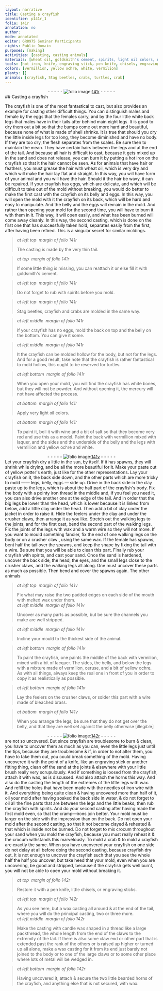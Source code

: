 ```yaml
---
layout: narrative
title: Casting a crayfish
identifier: p141r_1
folio: 141r
annotation: no
author:
mode: annotated
editor: GR8975 Seminar Participants
rights: Public Domain
purposes: [making]
activities: [casting, casting animals]
materials: [wheat oil, goldsmith's cement, spirits, light oil colors, wine, salt, laquer, potter's earth, clay, iron thread, jacket, wax, wire, sand, lacquer, ceruse, iron wire, oil, crocum, candle wax]
tools: [hot iron, knife, engraving stick, pen knife, chisels, engraving sticks]
colors: [vermillion, yellow ochre, white, vermilion]
plants: []
animals: [crayfish, Stag beetles, crabs, turtles, crab]
---
```


 <div class="folio" align="center">- - - - - <a href="http://gallica.bnf.fr/ark:/12148/btv1b10500001g/f287.image" target="_blank"><img src="https://cu-mkp.github.io/GR8975-edition/assets/photo-icon.png" alt="folio image: " style="display:inline-block; margin-bottom:-3px;"/>141r</a> - - - - - </div> 
## Casting a crayfish

  <span class="activity"></span> <span class="activity"></span> 
 The <span class="animal">crayfish</span> is one of the most fantastical to cast, but also provides an example for casting other difficult things. You can distinguish males and female by the eggs that the females carry, and by the four little white back legs that males have in their tails after behind main eight legs. It is good to dry them out a bit so that the bumps come out more hard and beautiful, because none of what is made of shell shrinks. It is true that should you dry the little inside legs for too long, they become diminished and have no body. If they are too dry, the flesh separates from the scales. Be sure then to maintain the mean. They have certain hairs between the legs and at the end of the tail. And because all hair is difficult to cast, because it gets mixed up in the sand and does not release, you can burn it by putting a <span class="tool">hot iron</span> on the <span class="animal">crayfish</span> so that it the hair cannot be seen. As for animals that have hair or feathers, you must grease the hair with <span class="material">wheat oil</span>, which is very dry and which will make the hair lay flat and straight. In this way, you will have form of your animal and you will have the hair. Should it the hair be wavy, it can be repaired. If your crayfish has eggs, which are delicate, and which will be difficult to take out of the mold without breaking, you would do better to make the first cast with the crayfish on its belly and eggs. In this way, you will open the mold with it the <span class="animal">crayfish</span> on its back, which will be hard and easy to manipulate. And the belly and the eggs will remain in the mold. And rather than opening your mold for the second time, you will have to burn it with them in it. This way, it will open easily, and what has been burned will come away cleanly. In this way, the second casting, which is done on the first one that has successfully taken hold, separates easily from the first, after having been refired. This is a singular secret for similar moldings. 
 
> *at left top  margin of folio 141r*
> 
>  The casting is made by the very thin tail. 
 
> *at top  margin of folio 141r*
> 
>  If some little thing is missing, you can reattach it or else fill it with <span class="material">goldsmith's cement</span>. 
 
> *at left top  margin of folio 141r*
> 
>  Do not forget to rub with <span class="material">spirits</span> before you mold. 
 
> *at left top  margin of folio 141r*
> 
>   <span class="animal">Stag beetles</span>, <span class="animal">crayfish</span> and <span class="animal">crabs</span> are molded in the same way.  
 
> *at left middle  margin of folio 141r*
> 
>  If your <span class="animal">crayfish</span> has no eggs, mold the back on top and the belly on the bottom. You can give it some. 
 
> *at left middle  margin of folio 141r*
> 
>  It the <span class="animal">crayfish</span> can be molded hollow for the body, but not for the legs. And for a good result, take note that the <span class="animal">crayfish</span> is rather fantastical to mold hollow, this ought to be reserved for <span class="animal">turtles</span>. 
 
> *at left bottom  margin of folio 141r*
> 
>  When you open your mold, you will find the <span class="animal">crayfish</span> has white bones, but they will not be powder. And without opening it, the mercury will not have affected the process. 
 
> *at bottom  margin of folio 141r*
> 
>  Apply very <span class="material">light oil colors</span>. 
 
> *at bottom  margin of folio 141r*
> 
>  To paint it, boil it with <span class="material">wine</span> and a bit of <span class="material">salt</span> so that they become very red and use this as a model. Paint the back with <span class="color">vermillion</span> mixed with <span class="material">laquer</span>, and the sides and the underside of the belly and the legs with <span class="color">vermillion</span> and <span class="color">yellow ochre</span> and <span class="color">white</span>. 
 <div class="folio" align="center">- - - - - <a href="http://gallica.bnf.fr/ark:/12148/btv1b10500001g/f288.image" target="_blank"><img src="https://cu-mkp.github.io/GR8975-edition/assets/photo-icon.png" alt="folio image: " style="display:inline-block; margin-bottom:-3px;"/>141v</a> - - - - - </div> 
 Let your crayfish dry a little in the sun, by itself. If it has spawns, they will shrink while drying, and be all the more beautiful for it. Make your paste out of yellow <span class="material">potter's earth</span>, just like for the other representations. Lay your <span class="animal">crayfish</span> on it, the back side down, and the other parts which are more tricky to mold —— legs, belly, eggs — side up. Drive in the back side in the <span class="material">clay</span> paste up to the legs, which is about the half part of the crayfish's body. Fix the body with a pointy <span class="material">iron thread</span> in the middle and, if you feel you need it, you can also drive another one at the edge of the tail. And in order that the big legs be lower than the head, which is lower because it is linked from below, add a little <span class="material">clay</span> under the head. Then add a bit of <span class="material">clay</span> under the <span class="material">jacket</span> in order to raise it. Hide the feelers under the clay and under the crusher claws, then arrange it as you like. Stretch out the walking legs to the joints, and for the first cast, bend the second part of the walking legs. Fix the joints of the legs with <span class="material">wax</span> and a warm <span class="material">wire</span> so they will not move. If you want to mould something fancier, fix the end of one walking legs on the body or on a crusher claw , using the same <span class="material">wax</span>. If the female has spawns, bent half the tail over the spawns, and keep the shape by fixing the tail with a <span class="material">wire</span>. Be sure that you will be able to clean this part. Finally rub your <span class="animal">crayfish</span> with <span class="material">spirits</span>, and cast your <span class="material">sand</span>. Once the sand is hardened, uncover the back side, the head, the eyes, and the small legs close to the crusher claws, and the walking legs all along. One must uncover these parts as much as possible. Then bend and cover the spawns again. The other animals 
 
> *at left top  margin of folio 141v*
> 
>  Fix what may raise the two padded edges on each side of the mouth with melted <span class="material">wax</span> under them. 
 <span class="figure"></span>  
> *at left middle  margin of folio 141v*
> 
>  Uncover as many parts as possible, but be sure the channels you make are well stripped. 
 
> *at left middle  margin of folio 141v*
> 
>  Incline your mould to the thickest side of the animal. 
 
> *at left bottom  margin of folio 141v*
> 
>  To paint the <span class="animal">crayfish</span>, one paints the middle of the back with <span class="color">vermilion</span>, mixed with a bit of <span class="material">lacquer</span>. The sides, the belly, and below the legs with a mixture made of <span class="color">vermilion</span>, <span class="material">ceruse</span>, and a bit of <span class="color">yellow ochre</span>. As with all things, always keep the real one in front of you in order to copy it as realistically as possible. 
 
> *at left bottom  margin of folio 141v*
> 
>  Lay the feelers on the crusher claws, or solder this part with a wire made of bleached brass. 
 
> *at bottom  margin of folio 141v*
> 
>  When you arrange the legs, be sure that they do not get over the belly, and that they are well set against the belly otherwise [illegible] 
 <div class="folio" align="center">- - - - - <a href="http://gallica.bnf.fr/ark:/12148/btv1b10500001g/f289.image" target="_blank"><img src="https://cu-mkp.github.io/GR8975-edition/assets/photo-icon.png" alt="folio image: " style="display:inline-block; margin-bottom:-3px;"/>142r</a> - - - - - </div> 
 are not so uncovered. But since <span class="animal">crayfish</span> are troublesome to burn & clean, you have to uncover them as much as you can, even the little legs just until the tips, because they are troublesome & if, in order to not alter them, you have to take them out, you could break something of the mold. Having uncovered it with the point of a <span class="tool">knife</span>, like an <span class="tool">engraving stick</span> or another fitting thing, clean off the <span class="material">sand</span> at the joints & elsewhere with your little brush really very scrupulously. And if something is loosed from the <span class="animal">crayfish</span>, attach it with <span class="material">wax</span>, as is discussed. And also attach the horns this way. And also do the casting the length of the extremes of the little legs with <span class="material">wax</span>. And refill the holes that have been made with the needles of <span class="material">iron wire</span> with it. And everything being quite clean & having uncovered more than half of it, <span class="material">oil</span> your mold after having soaked the back side in water, & do not forget to <span class="material">oil</span> all the fine parts that are between the legs and the little beaks; then rub the <span class="animal">crayfish</span> with <span class="material">spirits</span>. And do your second casting after having made the first mold even, so that the cramp—irons join better. Your mold must be larger on the side with the impression than on the back. Do not open your mold after the second casting, so that it not become clayed & reheated & that which is inside not be burned. Do not forget to mix <span class="material">crocum</span> throughout your sand when you mold the <span class="animal">crayfish</span>, because you must really reheat it & the <span class="material">crocum</span> withstands this marvelously. To mold a <span class="animal">crab</span> & to mold a <span class="animal">crayfish</span> are exactly the same. When you have uncovered your <span class="animal">crayfish</span> on one side do not delay at all before doing the second casting, because <span class="animal">crayfish</span> dry out. It is not enough to uncover the <span class="animal">crayfish</span> such that you see the whole half the half you uncover, but take heed that your mold, even when you are uncovering, be good and stripped, because if the <span class="animal">crayfish</span> gets well burnt, you will not be able to open your mold without breaking it. 
 
> *at top  margin of folio 142r*
> 
>  Restore it with a <span class="tool">pen knife</span>, little <span class="tool">chisels</span>, or <span class="tool">engraving sticks</span>. 
 
> *at left top  margin of folio 142r*
> 
>  As you see here, but a wax casting all around & at the end of the tail, where you will do the principal casting, two or three more. 
 <span class="figure"></span>  
> *at left middle  margin of folio 142r*
> 
>  Make the casting with <span class="material">candle wax</span> shaped in a thread like a large packthread, the whole length from the end of the claws to the extremity of the tail. If there is also some claw end or other part that is extended past the rank of the others or is raised up higher or turned up all alone, make a wax casting for it from its end just barely not joined to the body or to one of the large claws or to some other place where lots of metal will be wedged in. 
 
> *at left bottom  margin of folio 142r*
> 
>  Having uncovered it, attach & secure the two little bearded horns of the crayfish, and anything else that is not secured, with wax. 
 